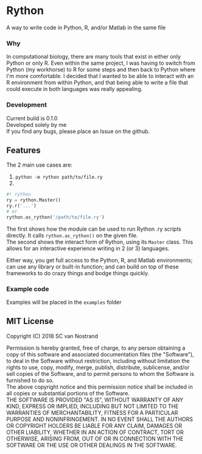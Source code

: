 # Rython
A way to write code in Python, R, and/or Matlab in the same file

### Why
In computational biology, there are many tools that exist in either only Python
or only R. Even within the same project, I was having to switch from Python
(my workhorse) to R for some steps and then back to Python where I'm more
comfortable. I decided that I wanted to be able to interact with an R environment
from within Python, and that being able to write a file that could execute in
both languages was really appealing.

### Development
Current build is 0.1.0  
Developed solely by me  
If you find any bugs, please place an Issue on the github.

## Features
The 2 main use cases are:  
1. `python -m rython path/to/file.ry`
2.
~~~python
#! rython
ry = rython.Master()
ry.r('...')
# or
rython.as_rython('/path/to/file.ry')
~~~

The first shows how the module can be used to run Rython .ry scripts directly. It
calls `rython.as_rython()` on the given file.  
The second shows the interact form of Rython, using its `Master` class. This allows
for an interactive experience writing in 2 (or 3) languages.

Either way, you get full access to the Python, R, and Matlab environments; can use
any library or built-in function; and can build on top of these frameworks to do
crazy things and bodge things quickly.

### Example code
Examples will be placed in the `examples` folder  

## MIT License
Copyright (C) 2018 SC van Nostrand

Permission is hereby granted, free of charge, to any person obtaining a copy
of this software and associated documentation files (the "Software"), to deal
in the Software without restriction, including without limitation the rights
to use, copy, modify, merge, publish, distribute, sublicense, and/or sell
copies of the Software, and to permit persons to whom the Software is
furnished to do so.  
The above copyright notice and this permission notice shall be included in all
copies or substantial portions of the Software.  
THE SOFTWARE IS PROVIDED "AS IS", WITHOUT WARRANTY OF ANY KIND, EXPRESS OR
IMPLIED, INCLUDING BUT NOT LIMITED TO THE WARRANTIES OF MERCHANTABILITY,
FITNESS FOR A PARTICULAR PURPOSE AND NONINFRINGEMENT. IN NO EVENT SHALL THE
AUTHORS OR COPYRIGHT HOLDERS BE LIABLE FOR ANY CLAIM, DAMAGES OR OTHER
LIABILITY, WHETHER IN AN ACTION OF CONTRACT, TORT OR OTHERWISE, ARISING FROM,
OUT OF OR IN CONNECTION WITH THE SOFTWARE OR THE USE OR OTHER DEALINGS IN THE
SOFTWARE.
